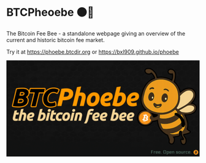 # BTCPheoebe 🟠🐝
The Bitcoin Fee Bee - a standalone webpage giving an overview of the current and historic bitcoin fee market.

Try it at https://phoebe.btcdir.org
or https://bxl909.github.io/phoebe

![test](https://github.com/BXL909/BTCPhoebe/blob/main/BTCPhoebe.png?raw=true)
